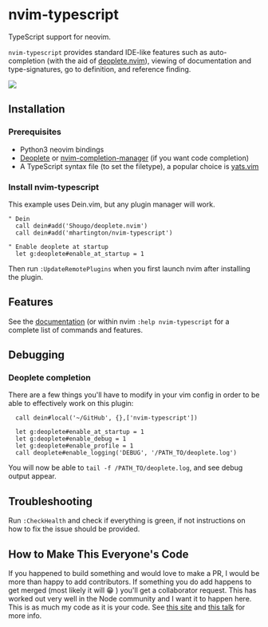 # nvim-typescript

TypeScript support for neovim.

`nvim-typescript` provides standard IDE-like features such as auto-completion
(with the aid of [deoplete.nvim](https://github.com/Shougo/deoplete.nvim)),
viewing of documentation and type-signatures, go to definition, and reference
finding.

![](https://github.com/mhartington/nvim-typescript/blob/master/deoplete-tss.gif)

## Installation

### Prerequisites

* Python3 neovim bindings
* [Deoplete](https://github.com/Shougo/deoplete.nvim) or
  [nvim-completion-manager](https://github.com/roxma/nvim-completion-manager)
  (if you want code completion)
* A TypeScript syntax file (to set the filetype), a popular choice is
  [yats.vim](https://github.com/HerringtonDarkholme/yats.vim)

### Install nvim-typescript

This example uses Dein.vim, but any plugin manager will work.

```viml
" Dein
  call dein#add('Shougo/deoplete.nvim')
  call dein#add('mhartington/nvim-typescript')

" Enable deoplete at startup
  let g:deoplete#enable_at_startup = 1
```

Then run `:UpdateRemotePlugins` when you first launch nvim after installing the
plugin.

## Features

See the
[documentation](https://github.com/mhartington/nvim-typescript/blob/master/doc/nvim-typescript.txt)
(or within nvim `:help nvim-typescript` for a complete list of commands and
features.

## Debugging

### Deoplete completion

There are a few things you'll have to modify in your vim config in order to be
able to effectively work on this plugin:

```viml
  call dein#local('~/GitHub', {},['nvim-typescript'])

  let g:deoplete#enable_at_startup = 1
  let g:deoplete#enable_debug = 1
  let g:deoplete#enable_profile = 1
  call deoplete#enable_logging('DEBUG', '/PATH_TO/deoplete.log')
```

You will now be able to `tail -f /PATH_TO/deoplete.log`, and see debug output
appear.

## Troubleshooting

Run `:CheckHealth` and check if everything is green, if not instructions on how
to fix the issue should be provided.

## How to Make This Everyone's Code

If you happened to build something and would love to make a PR, I would be more
than happy to add contributors. If something you do add happens to get merged
(most likely it will :grin: ) you'll get a collaborator request. This has
worked out very well in the Node community and I want it to happen here. This
is as much my code as it is your code. See [this
site](http://openopensource.org) and [this
talk](https://youtu.be/wIUkWpg9FDY?t=5m10s) for more info.
